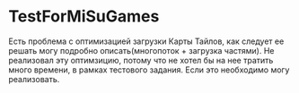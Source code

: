 # TestForMiSuGames

Есть проблема с оптимизацией загрузки Карты Тайлов, как следует ее решать могу подробно описать(многопоток + загрузка частями). Не реализовал эту оптимзицию, потому что не хотел бы на нее тратить много времени, в рамках тестового задания. Если это необходимо могу реализовать.
